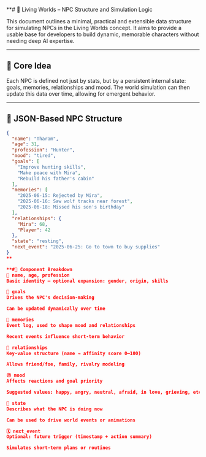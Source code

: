 **# 📄 Living Worlds – NPC Structure and Simulation Logic

This document outlines a minimal, practical and extensible data structure for simulating NPCs in the Living Worlds concept. It aims to provide a usable base for developers to build dynamic, memorable characters without needing deep AI expertise.

---

## 🧠 Core Idea

Each NPC is defined not just by stats, but by a persistent internal state: goals, memories, relationships and mood. The world simulation can then update this data over time, allowing for emergent behavior.

---

## 🧱 JSON-Based NPC Structure

```json
{
  "name": "Tharam",
  "age": 31,
  "profession": "Hunter",
  "mood": "tired",
  "goals": [
    "Improve hunting skills",
    "Make peace with Mira",
    "Rebuild his father's cabin"
  ],
  "memories": [
    "2025-06-15: Rejected by Mira",
    "2025-06-16: Saw wolf tracks near forest",
    "2025-06-18: Missed his son's birthday"
  ],
  "relationships": {
    "Mira": 68,
    "Player": 42
  },
  "state": "resting",
  "next_event": "2025-06-25: Go to town to buy supplies"
}
**

**#🧩 Component Breakdown
🧍 name, age, profession
Basic identity — optional expansion: gender, origin, skills

💭 goals
Drives the NPC's decision-making

Can be updated dynamically over time

🧠 memories
Event log, used to shape mood and relationships

Recent events influence short-term behavior

🤝 relationships
Key-value structure (name → affinity score 0–100)

Allows friend/foe, family, rivalry modeling

😐 mood
Affects reactions and goal priority

Suggested values: happy, angry, neutral, afraid, in love, grieving, etc.

🔄 state
Describes what the NPC is doing now

Can be used to drive world events or animations

🗓️ next_event
Optional: future trigger (timestamp + action summary)

Simulates short-term plans or routines
